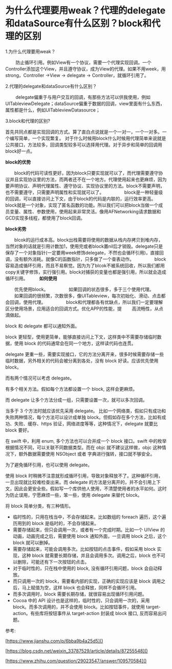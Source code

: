 # 为什么代理要用weak？代理的delegate和dataSource有什么区别？block和代理的区别
1.为什么代理要用weak？

   防止循环引用。例如View有一个协议，需要一个代理实现回调。一个Controller添加这个View，并且遵守协议，成为View的代理。如果不用week，用strong，Controller ->View -> delegate -> Controller，就循环引用了。

2.代理的delegate和dataSource有什么区别？

   delegate偏重于与用户交互的回调，有那些方法可以供我使用，例如UITableviewDelegate；dataSource偏重于数据的回调，view里面有什么东西，属性都是什么，例如UITableviewDatasource；

3.block和代理的区别?

首先共同点都是实现回调的方式。算了直白点说就是一个一对一，一个一对多。一个编写简单，一个实现繁复。
对于什么时候用block什么时候用代理简单来说就是公共接口，方法较多，回调类型较多可以选择用代理。对于异步和简单的回调用block好一点。

**block的优势**

  block的代码可读性更好。因为block只要实现就可以了，而代理需要遵守协议并且实现协议里的方法，而两者还不在一个地方。代理使用起来也更麻烦，因为要声明协议、声明代理属性、遵守协议、实现协议里的方法。block不需要声明，也不需要遵守，只需要声明属性和实现就可以了。
  
  block是一种轻量级的回调，可以直接访问上下文，由于block的代码是内联的，运行效率更高。block就是一个对象，实现了匿名函数的功能。所以我们可以把block当做一个成员变量、属性、参数使用，使用起来非常灵活。像用AFNetworking请求数据和GCD实现多线程，都使用了block回调。

**block劣势**

  blcok的运行成本高。block出栈需要将使用的数据从栈内存拷贝到堆内存，当然对象的话就是引用计数加1，使用完或者block置nil后才销毁。delegate只是保存了一个对象指针(一定要用week修饰delegate，不然也会循环引用)，直接回调，没有额外消耗。就像C的函数指针，只多做了一个查表动作。
  
  block容易造成循环引用，而且不易察觉。因为为了blcok不被系统回收，所以我们都用copy关键字修饰，实行强引用。block对捕获的变量也都是强引用，所以就会造成循环引用。
  
**如何使用**

  优先使用block。
  
  如果回调的状态很多，多于三个使用代理。
  
  如果回调的很频繁，次数很多，像UITableview，每次初始化、滑动、点击都会回调，使用代理。
  
  block和代理都各有优缺点，所以我们一定要理解区分使用场景，应用适合的回调方式。优化APP的性能，提
  高流畅性，从点滴做起。

block 和 delegate 都可以通知外面。

block 更轻型，使用更简单，能够直接访问上下文，这样类中不需要存储临时数据，使用 block 的代码通常会在同一个地方，这样读代码也连贯。

delegate 更重一些，需要实现接口，它的方法分离开来，很多时候需要存储一些临时数据，另外相关的代码会被分离到各处，没有 block 好读。应该优先使用 block。

而有两个情况可以考虑 delegate。

 有多个相关方法。假如每个方法都设置一个 block, 这样会更麻烦。
 
 而 delegate 让多个方法分成一组，只需要设置一次，就可以多次回调。
 
 当多于 3 个方法时就应该优先采用 delegate。
    比如一个网络类，假如只有成功和失败两种情况，每个方法可以设计成单独 block。但假如存在多个方法，比如有成功、失败、缓存、https 验证，网络进度等等，这种情况下，delegate 就要比 block 要好。
 
 在 swift 中，利用 enum,  多个方法也可以合并成一个 block 接口。swift 中的枚举根据情况不同，可以关联不同数据类型。而在 objc 就不建议这样做，objc 这种情况下，额外数据需要使用 NSObject 或者 字典进行强转，接口就不够安全。
 
  为了避免循环引用，也可以使用 delegate。
  
  使用 block 时稍微不注意就形成循环引用，导致对象释放不了。这种循环引用，一旦出现就比较难检查出来。而 delegate 的方法是分离开的，并不会引用上下文，因此会更安全些。假如写一个库供他人使用，不清楚使用者的水平如何。这时为防止误用，宁愿麻烦一些，笨一些，使用 delegate 来替代 block。
  
  将 block 简单分类，有三种情形。
  
  * 临时性的，只用在栈当中，不会存储起来。比如数组的 foreach 遍历，这个遍历用到的 block 是临时的，不会存储起来。
  * 需要存储起来，但只会调用一次，或者有一个完成时期。比如一个 UIView 的动画，动画完成之后，需要使用 block 通知外面，一旦调用 block 之后，这个 block 就可以删掉。
  * 需要存储起来，可能会调用多次。比如按钮的点击事件，假如采用 block 实现，这种 block 就需要长期存储，并且会调用多次。调用之后，block 也不可以删除，可能还有下一次按钮的点击。
  * 对于临时性的，只在栈中使用的 block, 没有循环引用问题，block 会自动释放。
  * 而只调用一次的 block，需要看内部的实现，正确的实现应该是 block 调用之后，马上赋值为空，这样 block 也会释放，同样不会循环引用。
  * 而多次调用时，block 需要长期存储，就很容易出现循环引用问题。
  * Cocoa 中的 API 设计也是这样的，临时性的，只会调用一次的，采用 block。而多次调用的，并不会使用 block。比如按钮事件，就使用 target-action。有些库将按钮事件从 target-action 封装成 block 接口, 反而容易出问题。

参考:

[https://www.jianshu.com/p/6bba9b4a25d5]()

[https://blog.csdn.net/weixin_33787529/article/details/87255548]()

[https://www.zhihu.com/question/29023547/answer/109570584]()

